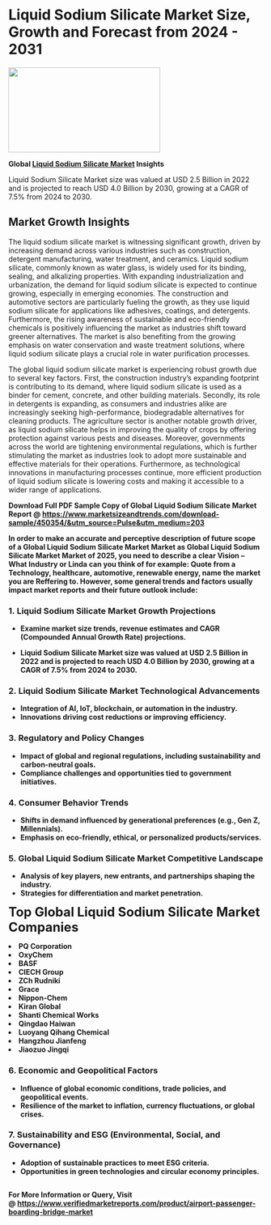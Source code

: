 <H1>Liquid Sodium Silicate Market Size, Growth and Forecast from 2024 - 2031</H1><img class="aligncenter size-medium wp-image-584254" src="https://thirdeyenews.in/wp-content/uploads/2024/09/Global-Market-Research-300x168.jpeg" alt="" width="300" height="168" /><p><strong>Global&nbsp;<a href="https://www.marketsizeandtrends.com/download-sample/450354/&amp;utm_source=Pulse&amp;utm_medium=203">Liquid Sodium Silicate Market</a> Insights</strong></p><p>Liquid Sodium Silicate Market size was valued at USD 2.5 Billion in 2022 and is projected to reach USD 4.0 Billion by 2030, growing at a CAGR of 7.5% from 2024 to 2030.</p><p><h2>Market Growth Insights</h2> <p>The liquid sodium silicate market is witnessing significant growth, driven by increasing demand across various industries such as construction, detergent manufacturing, water treatment, and ceramics. Liquid sodium silicate, commonly known as water glass, is widely used for its binding, sealing, and alkalizing properties. With expanding industrialization and urbanization, the demand for liquid sodium silicate is expected to continue growing, especially in emerging economies. The construction and automotive sectors are particularly fueling the growth, as they use liquid sodium silicate for applications like adhesives, coatings, and detergents. Furthermore, the rising awareness of sustainable and eco-friendly chemicals is positively influencing the market as industries shift toward greener alternatives. The market is also benefiting from the growing emphasis on water conservation and waste treatment solutions, where liquid sodium silicate plays a crucial role in water purification processes.</p> <p><strong></strong></p> <p>The global liquid sodium silicate market is experiencing robust growth due to several key factors. First, the construction industry’s expanding footprint is contributing to its demand, where liquid sodium silicate is used as a binder for cement, concrete, and other building materials. Secondly, its role in detergents is expanding, as consumers and industries alike are increasingly seeking high-performance, biodegradable alternatives for cleaning products. The agriculture sector is another notable growth driver, as liquid sodium silicate helps in improving the quality of crops by offering protection against various pests and diseases. Moreover, governments across the world are tightening environmental regulations, which is further stimulating the market as industries look to adopt more sustainable and effective materials for their operations. Furthermore, as technological innovations in manufacturing processes continue, more efficient production of liquid sodium silicate is lowering costs and making it accessible to a wider range of applications.</p> <p><strong></p><p><span class=""><strong>Download Full PDF Sample Copy of Global Liquid Sodium Silicate Market Report</strong> @ <a href="https://www.marketsizeandtrends.com/download-sample/450354/&amp;utm_source=Pulse&amp;utm_medium=203" target="_blank">https://www.marketsizeandtrends.com/download-sample/450354/&amp;utm_source=Pulse&amp;utm_medium=203</a></span></p><p>In order to make an accurate and perceptive description of future scope of a Global&nbsp;Liquid Sodium Silicate Market Market as Global&nbsp;Liquid Sodium Silicate Market Market of 2025, you need to describe a clear Vision &ndash; What Industry or Linda can you think of for example: Quote from a Technology, healthcare, automotive, renewable energy, name the market you are Reffering to. However, some general trends and factors usually impact market reports and their future outlook include:</p><h3>1.&nbsp;<strong>Liquid Sodium Silicate Market Growth Projections</strong></h3><ul><li>Examine market size trends, revenue estimates and CAGR (Compounded Annual Growth Rate) projections.</li><li><p>Liquid Sodium Silicate Market size was valued at USD 2.5 Billion in 2022 and is projected to reach USD 4.0 Billion by 2030, growing at a CAGR of 7.5% from 2024 to 2030.</p></li></ul><h3>2.&nbsp;<strong>Liquid Sodium Silicate Market Technological Advancements</strong></h3><ul><li>Integration of AI, IoT, blockchain, or automation in the industry.</li><li>Innovations driving cost reductions or improving efficiency.</li></ul><h3>3.&nbsp;<strong>Regulatory and Policy Changes</strong></h3><ul><li>Impact of global and regional regulations, including sustainability and carbon-neutral goals.</li><li>Compliance challenges and opportunities tied to government initiatives.</li></ul><h3>4.&nbsp;<strong>Consumer Behavior Trends</strong></h3><ul><li>Shifts in demand influenced by generational preferences (e.g., Gen Z, Millennials).</li><li>Emphasis on eco-friendly, ethical, or personalized products/services.</li></ul><h3>5.&nbsp;<strong>Global Liquid Sodium Silicate Market Competitive Landscape</strong></h3><ul><li>Analysis of key players, new entrants, and partnerships shaping the industry.</li><li>Strategies for differentiation and market penetration.</li></ul><p data-pm-slice="1 1 []"><span style="color: inherit; font-family: inherit; font-size: 25px;">Top Global Liquid Sodium Silicate Market Companies</span></p><div class="" data-test-id=""><p><li>PQ Corporation</li><li> OxyChem</li><li> BASF</li><li> CIECH Group</li><li> ZCh Rudniki</li><li> Grace</li><li> Nippon-Chem</li><li> Kiran Global</li><li> Shanti Chemical Works</li><li> Qingdao Haiwan</li><li> Luoyang Qihang Chemical</li><li> Hangzhou Jianfeng</li><li> Jiaozuo Jingqi</li></p></div><h3>6.&nbsp;<strong>Economic and Geopolitical Factors</strong></h3><ul><li>Influence of global economic conditions, trade policies, and geopolitical events.</li><li>Resilience of the market to inflation, currency fluctuations, or global crises.</li></ul><h3>7.&nbsp;<strong>Sustainability and ESG (Environmental, Social, and Governance)</strong></h3><ul><li>Adoption of sustainable practices to meet ESG criteria.</li><li>Opportunities in green technologies and circular economy principles.</li></ul><h2><strong style="font-size: 14px;">For More Information or Query, Visit @&nbsp;</strong><a style="background-color: #ffffff; font-size: 14px;" href="https://www.marketsizeandtrends.com/report/liquid-sodium-silicate-market/" target="_blank">https://www.verifiedmarketreports.com/product/airport-passenger-boarding-bridge-market</a></h2>
